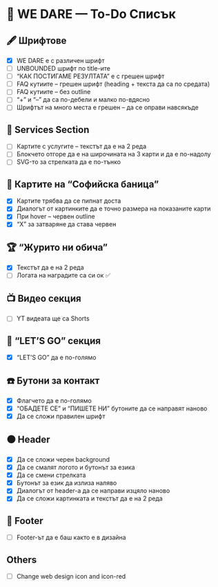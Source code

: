 # 🧾 WE DARE — To-Do Списък

## 🖋 Шрифтове
- [X] WE DARE е с различен шрифт  
- [ ] UNBOUNDED шрифт по title-ите  
- [ ] “КАК ПОСТИГАМЕ РЕЗУЛТАТА” е с грешен шрифт  
- [ ] FAQ кутиите – грешен шрифт (heading + текста да са по средата)  
- [ ] FAQ кутиите – без outline  
- [ ] “+” и “–” да са по-дебели и малко по-вдясно  
- [ ] Шрифтът на много места е грешен – да се оправи навсякъде  

## 💼 Services Section
- [ ] Картите с услугите – текстът да е на 2 реда  
- [ ] Блокчето отгоре да е на широчината на 3 карти и да е по-надолу  
- [ ] SVG-то за стрелката да е по-тънко  

## 🥐 Картите на “Софийска баница”
- [X] Картите трябва да се пипнат доста  
- [X] Диалогът от картинките да е точно размера на показаните карти  
- [X] При hover – червен outline
- [X] “X” за затваряне да става червен

## 🏆 “Журито ни обича”
- [X] Текстът да е на 2 реда  
- [ ] Логата на наградите са си ок ✅

## 📺 Видео секция
- [ ] YT видеата ще са Shorts  

## 🚀 “LET’S GO” секция
- [X] “LET’S GO” да е по-голямо  

## ☎️ Бутони за контакт
- [X] Флагчето да е по-голямо  
- [X] “ОБАДЕТЕ СЕ” и “ПИШЕТЕ НИ” бутоните да се направят наново  
- [X] Да се сложи правилен шрифт  

## ⚫ Header
- [X] Да се сложи черен background  
- [X] Да се смалят логото и бутонът за езика  
- [X] Да се смени стрелката  
- [X] Бутонът за език да излиза наляво  
- [X] Диалогът от header-а да се направи изцяло наново  
- [X] Да се сложи картинката и текстът да е на 2 реда  

## 🦶 Footer
- [ ] Footer-ът да е баш както е в дизайна  



## Others
- [ ] Change web design icon and icon-red